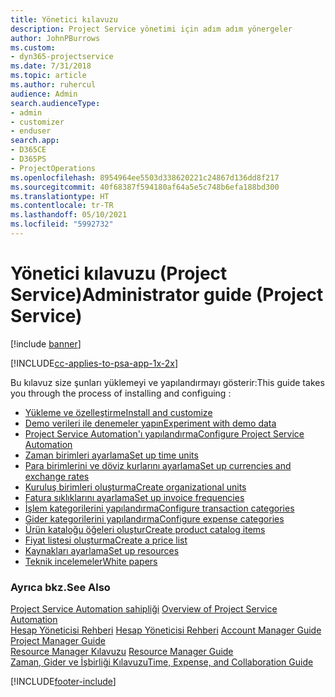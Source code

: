 ```yaml
---
title: Yönetici kılavuzu
description: Project Service yönetimi için adım adım yönergeler
author: JohnPBurrows
ms.custom:
- dyn365-projectservice
ms.date: 7/31/2018
ms.topic: article
ms.author: ruhercul
audience: Admin
search.audienceType:
- admin
- customizer
- enduser
search.app:
- D365CE
- D365PS
- ProjectOperations
ms.openlocfilehash: 8954964ee5503d338620221c24867d136dd8f217
ms.sourcegitcommit: 40f68387f594180af64a5e5c748b6efa188bd300
ms.translationtype: HT
ms.contentlocale: tr-TR
ms.lasthandoff: 05/10/2021
ms.locfileid: "5992732"
---
```

# <a name="administrator-guide-project-service"></a><span data-ttu-id="74c1a-103">Yönetici kılavuzu (Project Service)</span><span class="sxs-lookup"><span data-stu-id="74c1a-103">Administrator guide (Project Service)</span></span>

[!include [banner](../includes/psa-now-project-operations.md)]

[!INCLUDE[cc-applies-to-psa-app-1x-2x](../includes/cc-applies-to-psa-app-1x-2x.md)]

<span data-ttu-id="74c1a-104">Bu kılavuz size şunları yüklemeyi ve yapılandırmayı gösterir:</span><span class="sxs-lookup"><span data-stu-id="74c1a-104">This guide takes you through the process of installing and configuing :</span></span>  
  
- [<span data-ttu-id="74c1a-105">Yükleme ve özelleştirme</span><span class="sxs-lookup"><span data-stu-id="74c1a-105">Install and customize</span></span>](install-customize.md)
- [<span data-ttu-id="74c1a-106">Demo verileri ile denemeler yapın</span><span class="sxs-lookup"><span data-stu-id="74c1a-106">Experiment with demo data</span></span>](use-demo-data.md)
- [<span data-ttu-id="74c1a-107">Project Service Automation'ı yapılandırma</span><span class="sxs-lookup"><span data-stu-id="74c1a-107">Configure Project Service Automation</span></span>](configure.md)
- [<span data-ttu-id="74c1a-108">Zaman birimleri ayarlama</span><span class="sxs-lookup"><span data-stu-id="74c1a-108">Set up time units</span></span>](set-up-time-units.md)
- [<span data-ttu-id="74c1a-109">Para birimlerini ve döviz kurlarını ayarlama</span><span class="sxs-lookup"><span data-stu-id="74c1a-109">Set up currencies and exchange rates</span></span>](set-up-currencies-exchange-rates.md)
- [<span data-ttu-id="74c1a-110">Kuruluş birimleri oluşturma</span><span class="sxs-lookup"><span data-stu-id="74c1a-110">Create organizational units</span></span>](create-organizational-units.md)
- [<span data-ttu-id="74c1a-111">Fatura sıklıklarını ayarlama</span><span class="sxs-lookup"><span data-stu-id="74c1a-111">Set up invoice frequencies</span></span>](set-up-invoice-frequencies.md)
- [<span data-ttu-id="74c1a-112">İşlem kategorilerini yapılandırma</span><span class="sxs-lookup"><span data-stu-id="74c1a-112">Configure transaction categories</span></span>](configure-transaction-categories.md)
- [<span data-ttu-id="74c1a-113">Gider kategorilerini yapılandırma</span><span class="sxs-lookup"><span data-stu-id="74c1a-113">Configure expense categories</span></span>](configure-expense-categories.md)
- [<span data-ttu-id="74c1a-114">Ürün kataloğu öğeleri oluştur</span><span class="sxs-lookup"><span data-stu-id="74c1a-114">Create product catalog items</span></span>](create-product-catalog-items.md)
- [<span data-ttu-id="74c1a-115">Fiyat listesi oluşturma</span><span class="sxs-lookup"><span data-stu-id="74c1a-115">Create a price list</span></span>](create-price-list.md)
- [<span data-ttu-id="74c1a-116">Kaynakları ayarlama</span><span class="sxs-lookup"><span data-stu-id="74c1a-116">Set up resources</span></span>](set-up-resources.md)
- [<span data-ttu-id="74c1a-117">Teknik incelemeler</span><span class="sxs-lookup"><span data-stu-id="74c1a-117">White papers</span></span>](white-papers.md)
  
### <a name="see-also"></a><span data-ttu-id="74c1a-118">Ayrıca bkz.</span><span class="sxs-lookup"><span data-stu-id="74c1a-118">See Also</span></span>  
 <span data-ttu-id="74c1a-119">[Project Service Automation sahipliği](../psa/overview.md)  </span><span class="sxs-lookup"><span data-stu-id="74c1a-119">[Overview of Project Service Automation](../psa/overview.md)  </span></span>  
 <span data-ttu-id="74c1a-120">[Hesap Yöneticisi Rehberi](../psa/account-manager-guide.md) [Hesap Yöneticisi Rehberi](../psa/project-manager-guide.md) </span><span class="sxs-lookup"><span data-stu-id="74c1a-120">[Account Manager Guide](../psa/account-manager-guide.md) [Project Manager Guide](../psa/project-manager-guide.md) </span></span>  
 <span data-ttu-id="74c1a-121">[Resource Manager Kılavuzu](../psa/resource-manager-guide.md) </span><span class="sxs-lookup"><span data-stu-id="74c1a-121">[Resource Manager Guide](../psa/resource-manager-guide.md) </span></span>  
 [<span data-ttu-id="74c1a-122">Zaman, Gider ve İşbirliği Kılavuzu</span><span class="sxs-lookup"><span data-stu-id="74c1a-122">Time, Expense, and Collaboration Guide</span></span>](../psa/time-expense-collaboration-guide.md)


[!INCLUDE[footer-include](../includes/footer-banner.md)]